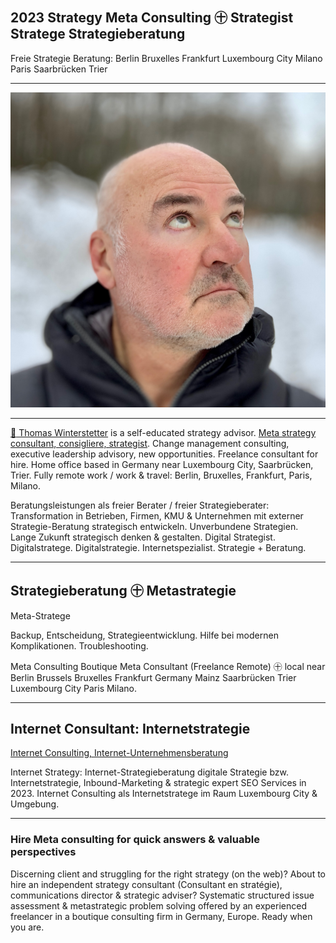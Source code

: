 ## 2023 Strategy Meta Consulting ㊉ Strategist Stratege Strategieberatung

Freie Strategie Beratung: Berlin Bruxelles Frankfurt Luxembourg City Milano Paris Saarbrücken Trier

---

![Thomas Winterstetter, 2023](https://github.com/winterstetter/winterstetter.github.io/blob/main/Thomas%20Winterstetter%202023%20(1200).JPG?v=20230212.1 "Thomas Winterstetter, 2023")

---

[:clown_face: Thomas Winterstetter](https://thomaswinterstetter.com) is a self-educated strategy advisor. [Meta strategy consultant, consigliere, strategist](https://thomaswinterstetter.com). Change management consulting, executive leadership advisory, new opportunities. Freelance consultant for hire. Home office based in Germany near Luxembourg City, Saarbrücken, Trier. Fully remote work / work & travel: Berlin, Bruxelles, Frankfurt, Paris, Milano.

Beratungsleistungen als freier Berater / freier Strategieberater: Transformation in Betrieben, Firmen, KMU & Unternehmen mit externer Strategie-Beratung strategisch entwickeln. Unverbundene Strategien. Lange Zukunft strategisch denken & gestalten. Digital Strategist. Digitalstratege. Digitalstrategie. Internetspezialist. Strategie + Beratung.

---

## Strategieberatung ㊉ Metastrategie

Meta-Stratege

Backup, Entscheidung, Strategieentwicklung. Hilfe bei modernen Komplikationen. Troubleshooting.

Meta Consulting Boutique Meta Consultant (Freelance Remote) ㊉ local near Berlin Brussels Bruxelles Frankfurt Germany Mainz Saarbrücken Trier Luxembourg City Paris Milano.

---

## Internet Consultant: Internetstrategie

[Internet Consulting, Internet-Unternehmensberatung](https://thomaswinterstetter.com/internet-unternehmensberatung)

Internet Strategy: Internet-Strategieberatung digitale Strategie bzw. Internetstrategie, Inbound-Marketing & strategic expert SEO Services in 2023. Internet Consulting als Internetstratege im Raum Luxembourg City & Umgebung.

---

### Hire Meta consulting for quick answers & valuable perspectives

Discerning client and struggling for the right strategy (on the web)? About to hire an independent strategy consultant (Consultant en stratégie), communications director & strategic adviser? Systematic structured issue assessment & metastrategic problem solving offered by an experienced freelancer in a boutique consulting firm in Germany, Europe. Ready when you are.
